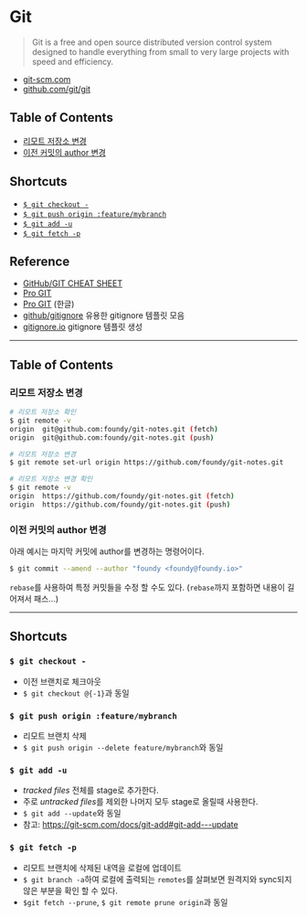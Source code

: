 # Git
> Git is a free and open source distributed version control system designed to handle everything from small to very large projects with speed and efficiency.

* [git-scm.com](https://git-scm.com)
* [github.com/git/git](https://github.com/git/git)

## Table of Contents
* [리모트 저장소 변경](#리모트-저장소-변경)
* [이전 커밋의 author 변경](#이전-커밋의-author-변경)

## Shortcuts
* [`$ git checkout -`](#-git-checkout--)
* [`$ git push origin :feature/mybranch`](#-git-push-origin-featuremybranch)
* [`$ git add -u`](#-git-add--u)
* [`$ git fetch -p`](#-git-fetch--p)

## Reference
* [GitHub/GIT CHEAT SHEET](https://services.github.com/on-demand/downloads/github-git-cheat-sheet.pdf)
* [Pro GIT](https://git-scm.com/doc)
* [Pro GIT](https://git-scm.com/book/ko/v2) (한글)
* [github/gitignore](https://github.com/github/gitignore) 유용한 gitignore 템플릿 모음
* [gitignore.io](https://www.gitignore.io) gitignore 템플릿 생성

---
## Table of Contents

### 리모트 저장소 변경

```bash
# 리모트 저장소 확인
$ git remote -v
origin	git@github.com:foundy/git-notes.git (fetch)
origin	git@github.com:foundy/git-notes.git (push)

# 리모트 저장소 변경
$ git remote set-url origin https://github.com/foundy/git-notes.git

# 리모트 저장소 변경 확인
$ git remote -v
origin	https://github.com/foundy/git-notes.git (fetch)
origin	https://github.com/foundy/git-notes.git (push)
```

### 이전 커밋의 author 변경

아래 예시는 마지막 커밋에 author를 변경하는 명령어이다.

```bash
$ git commit --amend --author "foundy <foundy@foundy.io>"
```

`rebase`를 사용하여 특정 커밋들을 수정 할 수도 있다. (`rebase`까지 포함하면 내용이 길어져서 패스...)

---

## Shortcuts

### `$ git checkout -`
- 이전 브랜치로 체크아웃
- `$ git checkout @{-1}`과 동일

### `$ git push origin :feature/mybranch`
- 리모트 브랜치 삭제
- `$ git push origin --delete feature/mybranch`와 동일

### `$ git add -u`
- *tracked files* 전체를 stage로 추가한다.
- 주로 *untracked files*를 제외한 나머지 모두 stage로 올릴때 사용한다.
- `$ git add --update`와 동일
- 참고: https://git-scm.com/docs/git-add#git-add---update

### `$ git fetch -p`
- 리모트 브랜치에 삭제된 내역을 로컬에 업데이트
- `$ git branch -a`하여 로컬에 출력되는 `remotes`를 살펴보면 원격지와 sync되지 않은 부분을 확인 할 수 있다.
- `$git fetch --prune`, `$ git remote prune origin`과 동일
